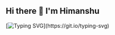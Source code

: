## Hi there 👋 I'm Himanshu

[![Typing SVG](https://readme-typing-svg.demolab.com/?lines=Full+Stack+Developer;Tech+Explorer+Open-Source+Enthusiast+and+Lifelong+Learner;Code+,Coffee+and+Curosity.)](https://git.io/typing-svg)
